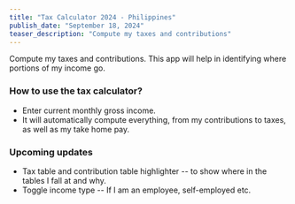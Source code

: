 ```yaml
---
title: "Tax Calculator 2024 - Philippines"
publish_date: "September 18, 2024"
teaser_description: "Compute my taxes and contributions"
---
```


Compute my taxes and contributions. This app will help in identifying where portions of my income go.

### How to use the tax calculator?

- Enter current monthly gross income.
- It will automatically compute everything, from my contributions to taxes, as well as my take home pay.

### Upcoming updates

- Tax table and contribution table highlighter -- to show where in the tables I fall at and why.
- Toggle income type -- If I am an employee, self-employed etc.
